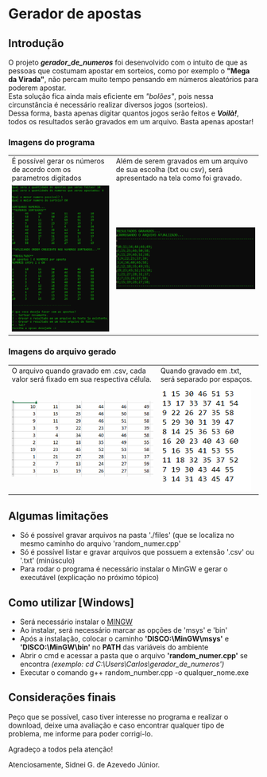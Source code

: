# Gerador de apostas

## Introdução
O projeto <i><b>gerador_de_numeros</b></i> foi desenvolvido com o intuito de que as pessoas que costumam apostar em sorteios, como por exemplo o <b>"Mega da Virada"</b>, não percam muito tempo pensando em números aleatórios para poderem apostar. 
<br/>Esta solução fica ainda mais eficiente em <i>"bolões"</i>, pois nessa circunstância é necessário realizar diversos jogos (sorteios).
<br/>Dessa forma, basta apenas digitar quantos jogos serão feitos e <i><b>Voilà!</b></i>, todos os resultados serão gravados em um arquivo. Basta apenas apostar!

### Imagens do programa
<table>
  <tr>
    <td>É possível gerar os números de acordo com os parametros digitados</td>
     <td>Além de serem gravados em um arquivo de sua escolha (txt ou csv), será apresentado na tela como foi gravado.</td>
  </tr>
  <tr>
    <td><img src="./img/opcao_salvar.png"></td>
    <td><img src="./img/resultados_gravados.png"></td>
  </tr>
 </table>
 
### Imagens do arquivo gerado
<table>
  <tr>
    <td>O arquivo quando gravado em .csv, cada valor será fixado em sua respectiva célula.</td>
     <td>Quando gravado em .txt, será separado por espaços.</td>
  </tr>
  <tr>
    <td><img src="./img/print_csv.png"></td>
    <td><img src="./img/print_txt.png"></td>
  </tr>
 </table>

## Algumas limitações

* Só é possível gravar arquivos na pasta './files' (que se localiza no mesmo caminho do arquivo 'random_numer.cpp'
* Só é possível listar e gravar arquivos que possuem a extensão '.csv' ou '.txt' (minúsculo)
* Para rodar o programa é necessário instalar o MinGW e gerar o executável (explicação no próximo tópico)

## Como utilizar [Windows]

* Será necessário instalar o [MINGW](https://sourceforge.net/projects/mingw/)
* Ao instalar, será necessário marcar as opções de 'msys' e 'bin'
* Após a instalação, colocar o caminho <b>'DISCO:\MinGW\msys'</b> e <b>'DISCO:\MinGW\bin'</b> no <b>PATH</b> das variáveis do ambiente
* Abrir o cmd e acessar a pasta que o arquivo <b>'random_numer.cpp'</b> se encontra <i>(exemplo: cd C:\Users\Carlos\gerador_de_numeros')</i>
* Executar o comando g++ random_number.cpp -o qualquer_nome.exe

## Considerações finais

Peço que se possível, caso tiver interesse no programa e realizar o download, deixe uma avaliação e caso encontrar qualquer tipo de problema, me informe para poder corrigí-lo.

Agradeço a todos pela atenção!

Atenciosamente,
Sidnei G. de Azevedo Júnior.
